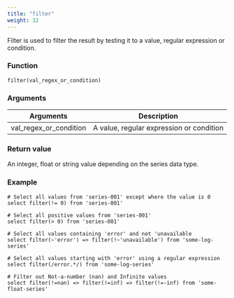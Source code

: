 ```yaml
---
title: "filter"
weight: 32
---
```


Filter is used to filter the result by testing it to a value, regular expression or condition.

### Function

    filter(val_regex_or_condition)

### Arguments

 Arguments   | Description
 ----------- | -----------
val_regex_or_condition | A value, regular expression or condition

### Return value

An integer, float or string value depending on the series data type.

### Example

    # Select all values from 'series-001' except where the value is 0
    select filter(!= 0) from 'series-001'

    # Select all positive values from 'series-001'
    select filter(> 0) from 'series-001'

    # Select all values containing 'error' and not 'unavailable
    select filter(~'error') => filter(!~'unavailable') from 'some-log-series'

    # Select all values starting with 'error' using a regular expression
    select filter(/error.*/) from 'some-log-series'

    # Filter out Not-a-number (nan) and Infinite values
    select filter(!=nan) => filter(!=inf) => filter(!=-inf) from 'some-float-series'
